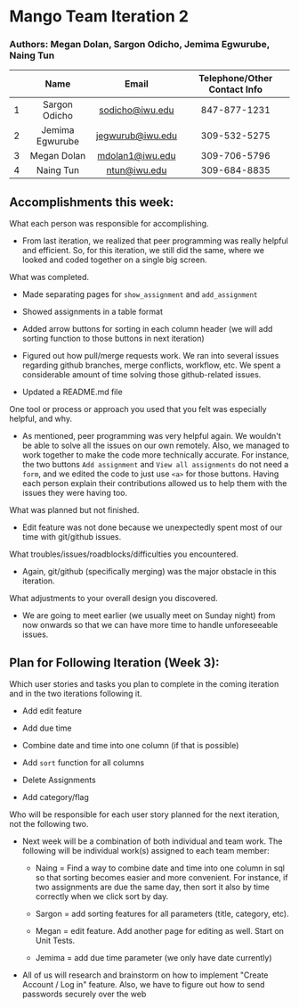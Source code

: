 # Mango Team Iteration 2 

### Authors: Megan Dolan, Sargon Odicho, Jemima Egwurube, Naing Tun

|   | Name            | Email            | Telephone/Other Contact Info  |
|:---| :------------: | :--------------: | :----------: |
| 1 | Sargon Odicho   | sodicho@iwu.edu  | 847-877-1231 |
| 2 | Jemima Egwurube | jegwurub@iwu.edu | 309-532-5275 |
| 3 | Megan Dolan     | mdolan1@iwu.edu  | 309-706-5796 |
| 4 | Naing Tun 	  | ntun@iwu.edu	 | 309-684-8835 |

## Accomplishments this week:

What each person was responsible for accomplishing.

+ From last iteration, we realized that peer programming was really helpful and efficient. So, for this iteration, we still did the same, where we looked and coded together on a single big screen.

What was completed.

+ Made separating pages for `show_assignment` and `add_assignment`

+ Showed assignments in a table format

+ Added arrow buttons for sorting in each column header (we will add sorting function to those buttons in next iteration)

+ Figured out how pull/merge requests work. We ran into several issues regarding github branches, merge conflicts, workflow, etc. We spent a considerable amount of time solving those github-related issues.

+ Updated a README.md file

One tool or process or approach you used that you felt was especially helpful, and why.

+ As mentioned, peer programming was very helpful again. We wouldn't be able to solve all the issues on our own remotely. Also, we managed to work together to make the code more technically accurate. For instance, the two buttons `Add assignment` and `View all assignments` do not need a `form`, and we edited the code to just use `<a>` for those buttons. Having each person explain their contributions allowed us to help them with the issues they were having too.


What was planned but not finished.

+ Edit feature was not done because we unexpectedly spent most of our time with git/github issues.

What troubles/issues/roadblocks/difficulties you encountered.

+ Again, git/github (specifically merging) was the major obstacle in this iteration.


What adjustments to your overall design you discovered.

+ We are going to meet earlier (we usually meet on Sunday night) from now onwards so that we can have more time to handle unforeseeable issues.

## Plan for Following Iteration (Week 3):

Which user stories and tasks you plan to complete in the coming iteration and in the two iterations following it.

+ Add edit feature

+ Add due time

+ Combine date and time into one column (if that is possible)

+ Add `sort` function for all columns

+ Delete Assignments

+ Add category/flag


Who will be responsible for each user story planned for the next iteration, not the following two.

+ Next week will be a combination of both individual and team work. The following will be individual work(s) assigned to each team member:

  + Naing = Find a way to combine date and time into one column in sql so that sorting becomes easier and more convenient. For instance, if two assignments are due the same day, then sort it also by time correctly when we click sort by day.

  + Sargon = add sorting features for all parameters (title, category, etc).

  + Megan = edit feature. Add another page for editing as well. Start on Unit Tests.

  + Jemima = add due time parameter (we only have date currently)
  
+ All of us will research and brainstorm on how to implement "Create Account / Log in" feature. Also, we have to figure out how to send passwords securely over the web
